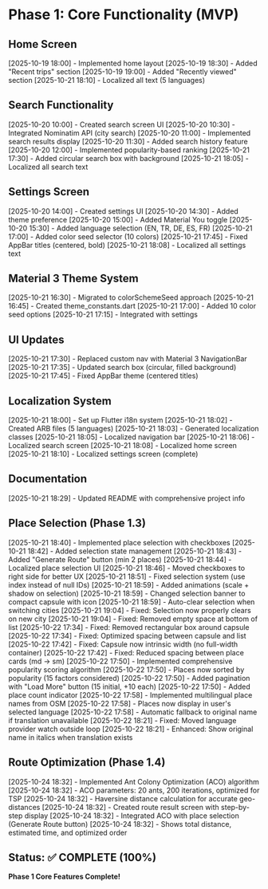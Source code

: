 # Phase 1: Core Functionality (MVP)

## Home Screen
[2025-10-19 18:00] - Implemented home layout
[2025-10-19 18:30] - Added "Recent trips" section
[2025-10-19 19:00] - Added "Recently viewed" section
[2025-10-21 18:10] - Localized all text (5 languages)

## Search Functionality
[2025-10-20 10:00] - Created search screen UI
[2025-10-20 10:30] - Integrated Nominatim API (city search)
[2025-10-20 11:00] - Implemented search results display
[2025-10-20 11:30] - Added search history feature
[2025-10-20 12:00] - Implemented popularity-based ranking
[2025-10-21 17:30] - Added circular search box with background
[2025-10-21 18:05] - Localized all search text

## Settings Screen
[2025-10-20 14:00] - Created settings UI
[2025-10-20 14:30] - Added theme preference
[2025-10-20 15:00] - Added Material You toggle
[2025-10-20 15:30] - Added language selection (EN, TR, DE, ES, FR)
[2025-10-21 17:00] - Added color seed selector (10 colors)
[2025-10-21 17:45] - Fixed AppBar titles (centered, bold)
[2025-10-21 18:08] - Localized all settings text

## Material 3 Theme System
[2025-10-21 16:30] - Migrated to colorSchemeSeed approach
[2025-10-21 16:45] - Created theme_constants.dart
[2025-10-21 17:00] - Added 10 color seed options
[2025-10-21 17:15] - Integrated with settings

## UI Updates
[2025-10-21 17:30] - Replaced custom nav with Material 3 NavigationBar
[2025-10-21 17:35] - Updated search box (circular, filled background)
[2025-10-21 17:45] - Fixed AppBar theme (centered titles)

## Localization System
[2025-10-21 18:00] - Set up Flutter i18n system
[2025-10-21 18:02] - Created ARB files (5 languages)
[2025-10-21 18:03] - Generated localization classes
[2025-10-21 18:05] - Localized navigation bar
[2025-10-21 18:06] - Localized search screen
[2025-10-21 18:08] - Localized home screen
[2025-10-21 18:10] - Localized settings screen (complete)

## Documentation
[2025-10-21 18:29] - Updated README with comprehensive project info

## Place Selection (Phase 1.3)
[2025-10-21 18:40] - Implemented place selection with checkboxes
[2025-10-21 18:42] - Added selection state management
[2025-10-21 18:43] - Added "Generate Route" button (min 2 places)
[2025-10-21 18:44] - Localized place selection UI
[2025-10-21 18:46] - Moved checkboxes to right side for better UX
[2025-10-21 18:51] - Fixed selection system (use index instead of null IDs)
[2025-10-21 18:59] - Added animations (scale + shadow on selection)
[2025-10-21 18:59] - Changed selection banner to compact capsule with icon
[2025-10-21 18:59] - Auto-clear selection when switching cities
[2025-10-21 19:04] - Fixed: Selection now properly clears on new city
[2025-10-21 19:04] - Fixed: Removed empty space at bottom of list
[2025-10-22 17:34] - Fixed: Removed rectangular box around capsule
[2025-10-22 17:34] - Fixed: Optimized spacing between capsule and list
[2025-10-22 17:42] - Fixed: Capsule now intrinsic width (no full-width container)
[2025-10-22 17:42] - Fixed: Reduced spacing between place cards (md → sm)
[2025-10-22 17:50] - Implemented comprehensive popularity scoring algorithm
[2025-10-22 17:50] - Places now sorted by popularity (15 factors considered)
[2025-10-22 17:50] - Added pagination with "Load More" button (15 initial, +10 each)
[2025-10-22 17:50] - Added place count indicator
[2025-10-22 17:58] - Implemented multilingual place names from OSM
[2025-10-22 17:58] - Places now display in user's selected language
[2025-10-22 17:58] - Automatic fallback to original name if translation unavailable
[2025-10-22 18:21] - Fixed: Moved language provider watch outside loop
[2025-10-22 18:21] - Enhanced: Show original name in italics when translation exists

## Route Optimization (Phase 1.4)
[2025-10-24 18:32] - Implemented Ant Colony Optimization (ACO) algorithm
[2025-10-24 18:32] - ACO parameters: 20 ants, 200 iterations, optimized for TSP
[2025-10-24 18:32] - Haversine distance calculation for accurate geo-distances
[2025-10-24 18:32] - Created route result screen with step-by-step display
[2025-10-24 18:32] - Integrated ACO with place selection (Generate Route button)
[2025-10-24 18:32] - Shows total distance, estimated time, and optimized order

## Status: ✅ COMPLETE (100%)
**Phase 1 Core Features Complete!**
